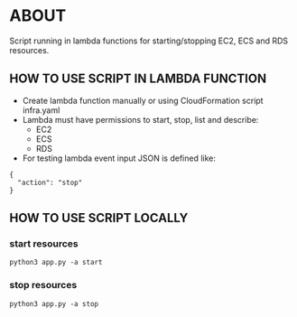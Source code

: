 # ABOUT

Script running in lambda functions for starting/stopping EC2, ECS and RDS resources.

## HOW TO USE SCRIPT IN LAMBDA FUNCTION

- Create lambda function manually or using CloudFormation script infra.yaml
- Lambda must have permissions to start, stop, list and describe:
  - EC2
  - ECS
  - RDS
- For testing lambda event input JSON is defined like:

```
{
  "action": "stop"
}
```

## HOW TO USE SCRIPT LOCALLY

### start resources

```python3 app.py -a start```

### stop resources

```python3 app.py -a stop```
